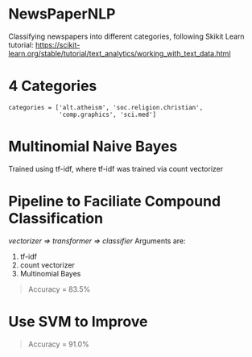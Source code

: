 # NewsPaperNLP
Classifying newspapers into different categories, following Skikit Learn tutorial: https://scikit-learn.org/stable/tutorial/text_analytics/working_with_text_data.html

# 4 Categories
```
categories = ['alt.atheism', 'soc.religion.christian',
              'comp.graphics', 'sci.med']
```

# Multinomial Naive Bayes
Trained using tf-idf, where tf-idf was trained via count vectorizer

# Pipeline to Faciliate Compound Classification
*vectorizer => transformer => classifier*
Arguments are:
1. tf-idf
2. count vectorizer
3. Multinomial Bayes

> Accuracy = 83.5%

# Use SVM to Improve
> Accuracy = 91.0%
